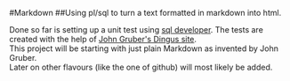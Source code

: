#Markdown
##Using pl/sql to turn a text formatted in markdown into html.

Done so far is setting up a unit test using [sql developer][1].
The tests are created with the help of [John Gruber's Dingus site][2].  
This project will be starting with just plain Markdown as invented by John Gruber.  
Later on other flavours (like the one of github) will most likely be added.

[1]: http://www.oracle.com/technetwork/developer-tools/sql-developer/overview/index.html
[2]: http://daringfireball.net/projects/markdown/dingus
